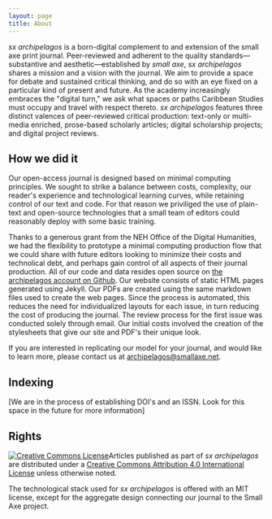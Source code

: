 ```yaml
---
layout: page
title: About
---
```


*sx archipelagos* is a born-digital complement to and extension of the small axe print journal. Peer-reviewed and adherent to the quality standards—substantive and aesthetic—established by *small axe*, *sx archipelagos* shares a mission and a vision with the journal. We aim to provide a space for debate and sustained critical thinking, and do so with an eye fixed on a particular kind of present and future. As the academy increasingly embraces the "digital turn," we ask what spaces or paths Caribbean Studies must occupy and travel with respect thereto. *sx archipelagos* features three distinct valences of peer-reviewed critical production: text-only or multi-media enriched, prose-based scholarly articles; digital scholarship projects; and digital project reviews.

 

## How we did it

Our open-access journal is designed based on minimal computing principles. We sought to strike a balance between costs, complexity, our reader's experience and technological learning curves, while retaining control of our text and code. For that reason we priviliged the use of plain-text and open-source technologies that a small team of editors could reasonably deploy with some basic training.

Thanks to a generous grant from the NEH Office of the Digital Humanities, we had the flexibility to prototype a minimal computing production flow that we could share with future editors looking to minimize their costs and technolical debt, and perhaps gain control of all aspects of their journal production. All of our code and data resides open source on [the archipelagos account on Github](). Our website consists of static HTML pages generated using Jekyll. Our PDFs are created using the same markdown files used to create the web pages. Since the process is automated, this reduces the need for individualized layouts for each issue, in turn reducing the cost of producing the journal. The review process for the first issue was conducted solely through email. Our initial costs involved the creation of the stylesheets that give our site and PDF's their unique look. 

If you are interested in replicating our model for your journal, and would like to learn more, please contact us at archipelagos@smallaxe.net.

## Indexing

[We are in the process of establishing DOI's and an ISSN. Look for this space in the future for more information]


## Rights

<a rel="license" href="http://creativecommons.org/licenses/by/4.0/"><img alt="Creative Commons License" style="border-width:0" src="https://i.creativecommons.org/l/by/4.0/88x31.png" /></a>Articles published as part of <em>sx archipelagos</em> are distributed under a <a rel="license" href="http://creativecommons.org/licenses/by/4.0/">Creative Commons Attribution 4.0 International License</a> unless otherwise noted.

The technological stack used for *sx archipelagos* is offered with an MIT license, except for the aggregate design connecting our journal to the Small Axe project.